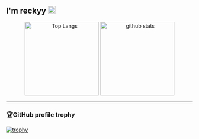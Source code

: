 <h2>I'm reckyy <img height="20" src= "https://github.com/reckyy/reckyy/assets/106903482/c585426e-a21d-449c-9eeb-c509860b4b90" /> </h2> 

<p align="center"> 
  <img alt="Top Langs" height="200px" src="https://github-readme-stats.vercel.app/api?username=reckyy&theme=cobalt&count_private=true" />
  <img alt="github stats" height="200px" src="https://github-readme-stats.vercel.app/api/top-langs/?username=reckyy&layout=compact&theme=cobalt&count_private=true" />
</p>

***

### 🏆GitHub profile trophy
  
[![trophy](https://github-profile-trophy.vercel.app/?username=reckyy&theme=tokyonight&row=1&column=7&margin-w=10)](https://github.com/ryo-ma/github-profile-trophy)
